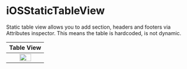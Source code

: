 # iOSStaticTableView
Static table view allows you to add section, headers and footers via Attributes inspector. This means the table is hardcoded, is not dynamic.

Table View            |
:-------------------------:|
<img src="https://user-images.githubusercontent.com/4823319/91638572-cb2b0200-ea53-11ea-824b-2e027230f302.png" width="60%" height="60%">  |
